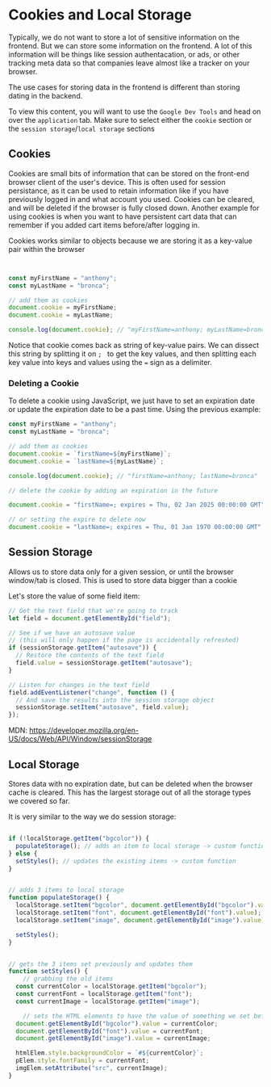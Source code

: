 # Cookies and Local Storage


Typically, we do not want to store a lot of sensitive information on the frontend. But we can store some information on the frontend. A lot of this information will be things like session authentacation, or ads, or other tracking meta data so that companies leave almost like a tracker on your browser.


The use cases for storing data in the frontend is different than storing dating in the backend.


To view this content, you will want to use the `Google Dev Tools` and head on over the `application` tab. Make sure to select either the `cookie` section or the `session storage`/`local storage` sections

## Cookies

Cookies are small bits of information that can be stored on the front-end browser client of the user's device. This is often used for session persistance, as it can be used to retain information like if you have previously logged in and what account you used. Cookies can be cleared, and will be deleted if the browser is fully closed down. Another example for using cookies is when you want to have persistent cart data that can remember if you added cart items before/after logging in.


Cookies works similar to objects because we are storing it as a key-value pair within the browser

```js


const myFirstName = "anthony";
const myLastName = "bronca";

// add them as cookies
document.cookie = myFirstName;
document.cookie = myLastName;

console.log(document.cookie); // "myFirstName=anthony; myLastName=bronca"

```

Notice that cookie comes back as string of key-value pairs. We can dissect this string by splitting it on `; ` to get the key values, and then splitting each key value into keys and values using the `=` sign as a delimiter.


### Deleting a Cookie

To delete a cookie using JavaScript, we just have to set an expiration date or update the expiration date to be a past time. Using the previous example:


```js
const myFirstName = "anthony";
const myLastName = "bronca";

// add them as cookies
document.cookie = `firstName=${myFirstName}`;
document.cookie = `lastName=${myLastName}`;

console.log(document.cookie); // "firstName=anthony; lastName=bronca"

// delete the cookie by adding an expiration in the future

document.cookie = "firstName=; expires = Thu, 02 Jan 2025 00:00:00 GMT"

// or setting the expire to delete now
document.cookie = "lastName=; expires = Thu, 01 Jan 1970 00:00:00 GMT"

```


## Session Storage

Allows us to store data only for a given session, or until the browser window/tab is closed. This is used to store data bigger than a cookie


Let's store the value of some field item:

```js
// Get the text field that we're going to track
let field = document.getElementById("field");

// See if we have an autosave value
// (this will only happen if the page is accidentally refreshed)
if (sessionStorage.getItem("autosave")) {
  // Restore the contents of the text field
  field.value = sessionStorage.getItem("autosave");
}

// Listen for changes in the text field
field.addEventListener("change", function () {
  // And save the results into the session storage object
  sessionStorage.setItem("autosave", field.value);
});

```

MDN: https://developer.mozilla.org/en-US/docs/Web/API/Window/sessionStorage

## Local Storage

Stores data with no expiration date, but can be deleted when the browser cache is cleared. This has the largest storage out of all the storage types we covered so far.

It is very similar to the way we do session storage:


```js

if (!localStorage.getItem("bgcolor")) {
  populateStorage(); // adds an item to local storage -> custom function
} else {
  setStyles(); // updates the existing items -> custom function
}


// adds 3 items to local storage
function populateStorage() {
  localStorage.setItem("bgcolor", document.getElementById("bgcolor").value);
  localStorage.setItem("font", document.getElementById("font").value);
  localStorage.setItem("image", document.getElementById("image").value);

  setStyles();
}


// gets the 3 items set previously and updates them
function setStyles() {
    // grabbing the old items
  const currentColor = localStorage.getItem("bgcolor");
  const currentFont = localStorage.getItem("font");
  const currentImage = localStorage.getItem("image");

    // sets the HTML elements to have the value of something we set before
  document.getElementById("bgcolor").value = currentColor;
  document.getElementById("font").value = currentFont;
  document.getElementById("image").value = currentImage;

  htmlElem.style.backgroundColor = `#${currentColor}`;
  pElem.style.fontFamily = currentFont;
  imgElem.setAttribute("src", currentImage);
}

```
